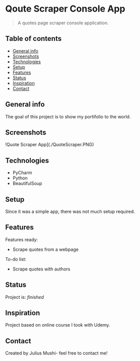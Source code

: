 # Qoute Scraper Console App
> A quotes page scraper console application.

## Table of contents
* [General info](#general-info)
* [Screenshots](#screenshots)
* [Technologies](#technologies)
* [Setup](#setup)
* [Features](#features)
* [Status](#status)
* [Inspiration](#inspiration)
* [Contact](#contact)

## General info
The goal of this project is to show my portifolio to the world.

## Screenshots
!Quote Scraper App](./QuoteScraper.PNG)

## Technologies
* PyCharm
* Python
* BeautifulSoup

## Setup
Since it was a simple app, there was not much setup required.

## Features
Features ready:
* Scrape quotes from a webpage

To-do list:
* Scrape quotes with authors

## Status
Project is: _finished_

## Inspiration
Project based on online course I took with Udemy.

## Contact
Created by Julius Mushi- feel free to contact me!
